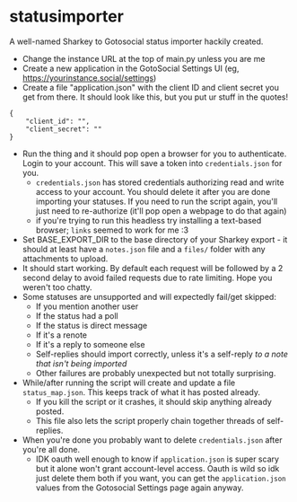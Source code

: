 # statusimporter

A well-named Sharkey to Gotosocial status importer hackily created.

* Change the instance URL at the top of main.py unless you are me
* Create a new application in the GotoSocial Settings UI (eg, https://yourinstance.social/settings)
* Create a file "application.json" with the client ID and client secret you get from there. It should look like this, but you put ur stuff in the quotes!

```
{
    "client_id": "",
    "client_secret": ""
}
```

* Run the thing and it should pop open a browser for you to authenticate. Login to your account. This will save a token into `credentials.json` for you.
  * `credentials.json` has stored credentials authorizing read and write access to your account. You should delete it after you are done importing your statuses. If you need to run the script again, you'll just need to re-authorize (it'll pop open a webpage to do that again)
  * if you're trying to run this headless try installing a text-based browser; `links` seemed to work for me :3
* Set BASE_EXPORT_DIR to the base directory of your Sharkey export - it should at least
have a `notes.json` file and a `files/` folder with any attachments to upload.
* It should start working. By default each request will be followed by a 2 second delay to avoid failed requests due to rate limiting. Hope you weren't too chatty.
* Some statuses are unsupported and will expectedly fail/get skipped:
  * If you mention another user
  * If the status had a poll
  * If the status is direct message
  * If it's a renote
  * If it's a reply to someone else
  * Self-replies should import correctly, unless it's a self-reply *to a note that isn't being imported*
  * Other failures are probably unexpected but not totally surprising.
* While/after running the script will create and update a file `status_map.json`. This keeps track of what it has posted already.
  * If you kill the script or it crashes, it should skip anything already posted.
  * This file also lets the script properly chain together threads of self-replies.
* When you're done you probably want to delete `credentials.json` after you're all done.
  * IDK oauth well enough to know if `application.json` is super scary but it alone won't grant account-level access. Oauth is wild so idk just delete them both if you want, you can get the `application.json` values from the Gotosocial Settings page again anyway.
